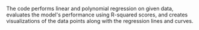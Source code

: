 The code performs linear and polynomial regression on given data, evaluates the model's performance using R-squared scores, and creates visualizations of the data points along with the regression lines and curves.